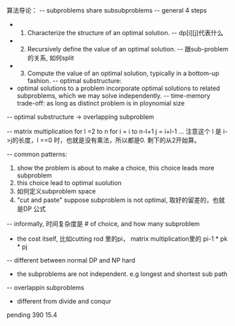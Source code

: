 算法导论： 
-- subproblems share subsubproblems
-- general 4 steps
  - 1. Characterize the structure of an optimal solution.  -- dp[i][j]代表什么 
  - 2. Recursively define the value of an optimal solution. -- 跟sub-problem的关系, 如何split 
  - 3. Compute the value of an optimal solution, typically in a bottom-up fashion.
-- optimal substructure: 
  - optimal solutions to a problem incorporate optimal solutions to related subproblems, which we may solve independently.
-- time-memory trade-off: as long as distinct problem is in ploynomial size 

-- optimal substructure -> overlapping subproblem 

-- matrix multiplication 
   for l =2 to n
    for i = i to n-l+1
      j = i+l-1
     ...
   注意这个 l 是 i->j的长度，l ==0 时，也就是没有乘法，所以都是0. 剩下的从2开始算。 

-- common patterns:
1. show the problem is about to make a choice, this choice leads more subproblem 
2. this choice lead to optimal suolution
3. 如何定义subproblem space 
4. "cut and paste" suppose subproblem is not optimal, 取好的留差的，也就是DP 公式

-- informally, 时间复杂度是 # of choice, and how many subproblem 
  - the cost itself, 比如cutting rod 里的pi， matrix multiplication里的 pi-1 * pk * pj

-- different between normal DP and NP hard
  - the subproblems are not independent. e.g longest and shortest sub path  
  
-- overlappin subproblems
  - different from divide and conqur 
  
  
pending 390 15.4
